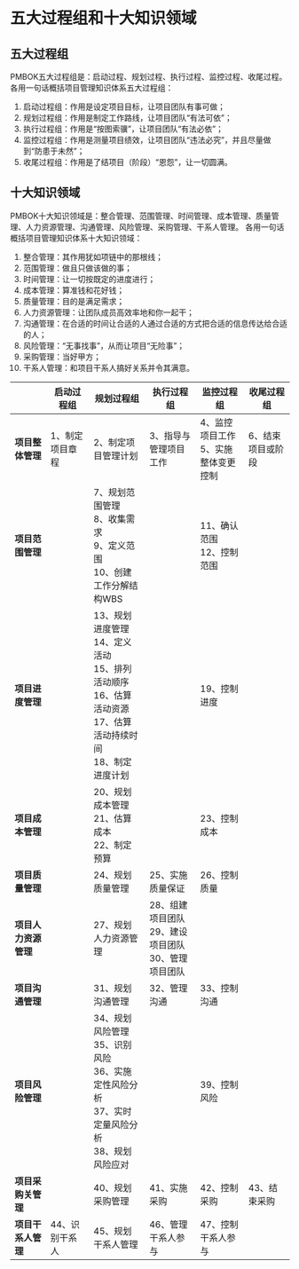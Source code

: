 # 五大过程组和十大知识领域 <!-- {docsify-ignore-all} -->


## 五大过程组

PMBOK五大过程组是：启动过程、规划过程、执行过程、监控过程、收尾过程。
各用一句话概括项目管理知识体系五大过程组：
1. 启动过程组：作用是设定项目目标，让项目团队有事可做；
2. 规划过程组：作用是制定工作路线，让项目团队“有法可依”；
3. 执行过程组：作用是“按图索骥”，让项目团队“有法必依”；
4. 监控过程组：作用是测量项目绩效，让项目团队“违法必究”，并且尽量做到“防患于未然”；
5. 收尾过程组：作用是了结项目（阶段）“恩怨”，让一切圆满。

## 十大知识领域

PMBOK十大知识领域是：整合管理、范围管理、时间管理、成本管理、质量管理、人力资源管理、沟通管理、风险管理、采购管理、干系人管理。
各用一句话概括项目管理知识体系十大知识领域：
1. 整合管理：其作用犹如项链中的那根线；
2. 范围管理：做且只做该做的事；
3. 时间管理：让一切按既定的进度进行；
4. 成本管理：算准钱和花好钱；
5. 质量管理：目的是满足需求；
6. 人力资源管理：让团队成员高效率地和你一起干；
7. 沟通管理：在合适的时间让合适的人通过合适的方式把合适的信息传达给合适的人；
8. 风险管理：“无事找事”，从而让项目“无险事”；
9. 采购管理：当好甲方；
10. 干系人管理：和项目干系人搞好关系并令其满意。


|              | 启动过程组    | 规划过程组                                                                           | 执行过程组                                 | 监控过程组                   | 收尾过程组     |
|--------------|----------|---------------------------------------------------------------------------------|---------------------------------------|-------------------------|-----------|
| **项目整体管理**   | 1、制定项目章程 | 2、制定项目管理计划                                                                      | 3、指导与管理项目工作                           | 4、监控项目工作<br/>5、实施整体变更控制 | 6、结束项目或阶段 |
| **项目范围管理**   |          | 7、规划范围管理<br/>8、收集需求<br/>9、定义范围<br/>10、创建工作分解结构WBS                               |                                       | 11、确认范围<br/>12、控制范围     |           |
| **项目进度管理**   |          | 13、规划进度管理<br/>14、定义活动<br/>15、排列活动顺序<br/>16、估算活动资源<br/>17、估算活动持续时间<br/>18、制定进度计划 |                                       | 19、控制进度                 |           |
| **项目成本管理**   |          | 20、规划成本管理<br/>21、估算成本<br/>22、制定预算                                               |                                       | 23、控制成本                 |           |
| **项目质量管理**   |          | 24、规划质量管理                                                                       | 25、实施质量保证                             | 26、控制质量                 |           |
| **项目人力资源管理** |          | 27、规划人力资源管理                                                                     | 28、组建项目团队<br/>29、建设项目团队<br/>30、管理项目团队 |                         |           |
| **项目沟通管理**   |          | 31、规划沟通管理                                                                       | 32、管理沟通                               | 33、控制沟通                 |           |
| **项目风险管理**   |          | 34、规划风险管理<br/>35、识别风险<br/>36、实施定性风险分析<br/>37、实时定量风险分析<br/>38、规划风险应对             |                                       | 39、控制风险                 |           |
| **项目采购关管理**  |          | 40、规划采购管理                                                                       | 41、实施采购                               | 42、控制采购                 | 43、结束采购   |
| **项目干系人管理**  | 44、识别干系人 | 45、规划干系人管理                                                                      | 46、管理干系人参与                            | 47、控制干系人参与              |           |


